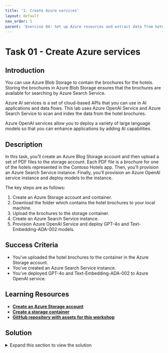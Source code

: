 ```yaml
---
title: '1. Create Azure services'
layout: default
nav_order: 1
parent: 'Exercise 04: Set up Azure resources and extract data from hotel brochures'
---
```


# Task 01 - Create Azure services

<!--- Estimated time: 7 minutes---> 

## Introduction

You can use Azure Blob Storage to contain the brochures for the hotels. Storing the brochures in Azure Blob Storage ensures that the brochures are available for searching by Azure Search Service.

Azure AI services is a set of cloud-based APIs that you can use in AI applications and data flows. This lab uses Azure OpenAI Service and Azure Search Service to scan and index the data from the hotel brochures. 

Azure OpenAI services allow you to deploy a variety of large language models so that you can enhance applications by adding AI capabilities.

## Description

In this task, you’ll create an Azure Blog Storage account and then upload a set of PDF files to the storage account. Each PDF file is a brochure for one of the hotels represented in the Contoso Hotels app. Then, you’ll provision an Azure Search Service instance. Finally, you’ll provision an Azure OpenAI service instance and deploy models to the instance. 

The key steps are as follows:

1. Create an Azure Storage account and container.
1. Download the folder which contains the hotel brochures to your local machine.
1. Upload the brochures to the storage container.
1. Create an Azure Search Service instance.
1. Provision Azure OpenAI Service and deploy GPT-4o and Text-Embedding-ADA-002 models.


## Success Criteria

- You’ve uploaded the hotel brochures to the container in the Azure Storage account. 
- You’ve created an Azure Search Service instance.
- You’ve deployed GPT-4o and Text-Embedding-ADA-002 to Azure OpenAI service.

## Learning Resources

- [**Create an Azure Storage account**](https://learn.microsoft.com/en-us/training/modules/create-azure-storage-account/ )
- [**Create a storage container**](https://learn.microsoft.com/en-us/training/modules/create-azure-storage-account/5-exercise-create-a-storage-account)
- [**GitHub repository with assets for this workshop**](https://github.com/microsoft/TechExcel-Modernize-applications-to-be-AI-ready )

## Solution

<details markdown="block">
<summary>Expand this section to view the solution</summary>


1. In Visual Studio Code, enter the following commands at the Terminal window prompt. This command ensures that you’re still signed in.

    ```
    az login
    ```

1. If $AZURE_REGION is not still set, update the value of the **AZURE_REGION_FROM_EX01_TASK01** variable to use the region that you selected in Exercise 01 Task 01. Then, enter the command at the Terminal window prompt.

    ```
    $AZURE_REGION="AZURE_REGION_FROM_EX01_TASK01"
    ```

1. In Visual Studio Code, enter the following commands at the Terminal window prompt. These commands create a storage account and a storage container.
   
    ```
    $CONTOSO_STORAGE_ACCOUNT_NAME="contososa$(Get-Random -Minimum 100000 -Maximum 999999)"
    az storage account create --name $CONTOSO_STORAGE_ACCOUNT_NAME --resource-group ContosoHotel --location $AZURE_REGION --sku Standard_LRS
    az storage container create --name brochures --account-name $CONTOSO_STORAGE_ACCOUNT_NAME
    ```


1. Open a browser window and go to [**Azure portal**](https://portal.azure.com). Sign in to Azure.

1. On the Azure Home page, select **Resource groups** and then select **ContosoHotel**.

1. In the list of resources that displays, record the name for the Storage account that you created. You’ll need the name in an upcoming task.

1.  Open File Explorer on your computer and go to the **Downloads** folder. Update the following variable to use the path for your **Downloads** folder.

    ```
    $PATH_TO_DOWNLOADS_FOLDER = "C:\Users\Admin\Downloads"
    ```

1. In Visual Studio Code, enter the following command at the Terminal window prompt. This command clones assets for this workshop including hotel brochures from a GitHub repository to a folder in your **Downloads** folder. 

    ```
    git clone https://github.com/microsoft/TechExcel-Modernize-applications-to-be-AI-ready "$PATH_TO_DOWNLOADS_FOLDER\AssetsRepo"
    ```

    ![8t6tp7c0.png](../../media/8t6tp7c0.png)


1. Enter the following command at the Terminal window prompt. This command uploads the brochures to the storage container that you created earlier in this task. 

    ```
    az storage blob upload-batch --account-name $CONTOSO_STORAGE_ACCOUNT_NAME --destination brochures --source "$PATH_TO_DOWNLOADS_FOLDER\AssetsRepo\Assets\PDFs" --pattern "*.pdf" --overwrite
    ```

    ![rl2qes66.png](../../media/rl2qes66.png)


1. Enter the following commands at the Terminal window prompt. These commands create the Azure Search Service instance.

    ```
    $CONTOSO_SEARCH_SERVICE_NAME="contososrch$(Get-Random -Minimum 100000 -Maximum 999999)"
    az search service create --name $CONTOSO_SEARCH_SERVICE_NAME --resource-group ContosoHotel --sku Basic --location $AZURE_REGION  --auth-options aadOrApiKey --aad-auth-failure-mode http403 --identity-type SystemAssigned
    ```

   {: .note }
   > It may take 10-15 minutes for provisioning to complete.

    ![16dko0w6.jpg](../../media/16dko0w6.jpg)

1. Open a browser window and go to [**Azure portal**](https://portal.azure.com). Sign in to Azure.

1. On the Azure Home page, select **Resource groups** and then select **ContosoHotel**.

1. In the list of resources that displays, record the name for the Search Service instance that you created. You’ll need the name in an upcoming task.

1. On the Azure Home page, select **+ Create a resource**. Search for **Azure OpenAI** and select **Azure OpenAI** in the list of search results.

1. Locate the **Azure OpenAI** tile. Select **Create** and then select **Azure OpenAI**.

    ![n1pg27u3.png](../../media/n1pg27u3.png)

1. On the **Create Azure OpenAI** page, enter the following information:

    | Setting | Value |
    |:---------|:---------|
    | Resource group   | **ContosoHotel**  |
    | Name  | **azureopenai62143490**|  
    | Pricing tier | **Standard S0** |

   {: .warning }
   > Azure will alert you if the service name is not unique. If you see an error message, add a digit or two to the service name.

     ![dpfrvmxo.png](../../media/dpfrvmxo.png)

1. Select **Next** three times and then select **Create**. Wait for the deployment to complete. 

1. When the deployment competes, select **Go to resource**.

1. Record the value for the Azure OpenAI instance name. You’ll use this value later in the lab.

1. On the Overview page for the OpenAI service, select **Go to Azure OpenAI Studio**.

    ![1fvmc2ni.png](../../media/1fvmc2ni.png)

1. On the Azure OpenAI Studio home page, in the left navigation pane, select **Deployments**.

    ![d8iqveao.png](../../media/d8iqveao.png)

1. On the **Deployments** page, select **+ Deploy model** and then select **Deploy base model**.

    ![7kqy0kpf.png](../../media/7kqy0kpf.png)

1. On the **Select a model** page, select **gpt-4o** and then select **Confirm**.

    ![ehjqy1iy.png](../../media/ehjqy1iy.png)

1. On the **Deploy model gpt-4o** page, select **Deploy**.

   {: .warning }
   > Record the value for the deployment name setting. You’ll use this value later in the lab.

1. Return to the **Deployments** page, select **+ Deploy model** and then select **Deploy base model**.

    ![7kqy0kpf.png](../../media/7kqy0kpf.png)

1. On the **Select a model** page, select **text-embedding-ada-002** and then select **Confirm**.

    ![jt25zdim.png](../../media/jt25zdim.png)

1. On the
**Deploy model text-embedding-ada-002** page, change the value for the Deployment name setting to **ada** and then select **Deploy**.

   {: .warning }
   > Record the value for the deployment name setting. You’ll use this value later in the lab.

1. Return to the **Deployments** page. Verify that both models are present. 

    ![yebfzau5.png](../../media/yebfzau5.png)

1. Close the **Azure OpenAI Studio** page. Leave Visual Studio Code open. 

</details>
